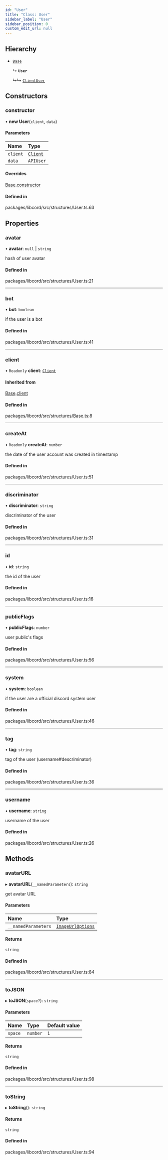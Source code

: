 ```yaml
---
id: "User"
title: "Class: User"
sidebar_label: "User"
sidebar_position: 0
custom_edit_url: null
---
```


## Hierarchy

- [`Base`](Base.md)

  ↳ **`User`**

  ↳↳ [`ClientUser`](ClientUser.md)

## Constructors

### constructor

• **new User**(`client`, `data`)

#### Parameters

| Name | Type |
| :------ | :------ |
| `client` | [`Client`](Client.md) |
| `data` | `APIUser` |

#### Overrides

[Base](Base.md).[constructor](Base.md#constructor)

#### Defined in

packages/libcord/src/structures/User.ts:63

## Properties

### avatar

• **avatar**: ``null`` \| `string`

hash of user avatar

#### Defined in

packages/libcord/src/structures/User.ts:21

___

### bot

• **bot**: `boolean`

if the user is a bot

#### Defined in

packages/libcord/src/structures/User.ts:41

___

### client

• `Readonly` **client**: [`Client`](Client.md)

#### Inherited from

[Base](Base.md).[client](Base.md#client)

#### Defined in

packages/libcord/src/structures/Base.ts:8

___

### createAt

• `Readonly` **createAt**: `number`

the date of the user account was created in timestamp

#### Defined in

packages/libcord/src/structures/User.ts:51

___

### discriminator

• **discriminator**: `string`

discriminator of the user

#### Defined in

packages/libcord/src/structures/User.ts:31

___

### id

• **id**: `string`

the id of the user

#### Defined in

packages/libcord/src/structures/User.ts:16

___

### publicFlags

• **publicFlags**: `number`

user public's flags

#### Defined in

packages/libcord/src/structures/User.ts:56

___

### system

• **system**: `boolean`

if the user are a official discord system user

#### Defined in

packages/libcord/src/structures/User.ts:46

___

### tag

• **tag**: `string`

tag of the user (username#descriminator)

#### Defined in

packages/libcord/src/structures/User.ts:36

___

### username

• **username**: `string`

username of the user

#### Defined in

packages/libcord/src/structures/User.ts:26

## Methods

### avatarURL

▸ **avatarURL**(`__namedParameters`): `string`

get avatar URL

#### Parameters

| Name | Type |
| :------ | :------ |
| `__namedParameters` | [`ImageUrlOptions`](../interfaces/ImageUrlOptions.md) |

#### Returns

`string`

#### Defined in

packages/libcord/src/structures/User.ts:84

___

### toJSON

▸ **toJSON**(`space?`): `string`

#### Parameters

| Name | Type | Default value |
| :------ | :------ | :------ |
| `space` | `number` | `1` |

#### Returns

`string`

#### Defined in

packages/libcord/src/structures/User.ts:98

___

### toString

▸ **toString**(): `string`

#### Returns

`string`

#### Defined in

packages/libcord/src/structures/User.ts:94
